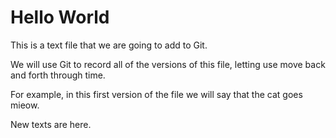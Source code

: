 # Hello World

This is a text file that we are going to add to Git.

We will use Git to record all of the versions of this file,
letting use move back and forth through time.

For example, in this first version of the file we
will say that the cat goes mieow.

New texts are here.
